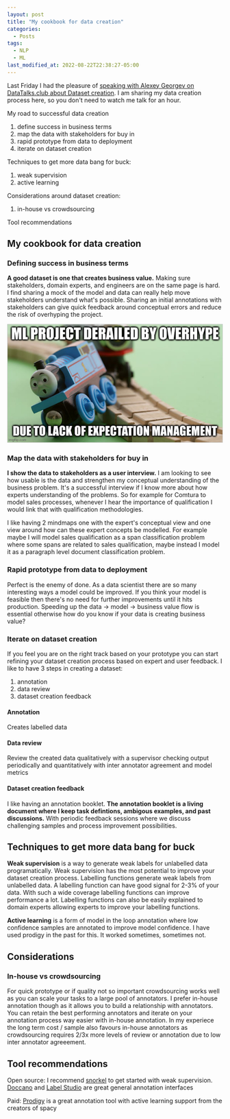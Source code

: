 ```yaml
---
layout: post
title: "My cookbook for data creation"
categories:
  - Posts
tags:
  - NLP
  - ML
last_modified_at: 2022-08-22T22:38:27-05:00
---
```


Last Friday I had the pleasure of [speaking with Alexey Georgev on DataTalks.club about Dataset creation](https://www.youtube.com/watch?v=QggWydGrWoo).
I am sharing my data creation process here,
so you don't need to watch me talk for an hour.

My road to successful data creation
1. define success in business terms
2. map the data with stakeholders for buy in
3. rapid prototype from data to deployment
4. iterate on dataset creation

Techniques to get more data bang for buck:
1. weak supervision
2. active learning

Considerations around dataset creation:
1. in-house vs crowdsourcing

Tool recommendations

## My cookbook for data creation

### Defining success in business terms

**A good dataset is one that creates business value.** Making sure stakeholders, domain experts, and engineers
are on the same page is hard.  I find sharing a mock of the model and data 
can really help move stakeholders understand what's possible. Sharing an
initial annotations with stakeholders can give
quick feedback around conceptual errors and reduce the risk of overhyping
the project.

![Figure 3 from the paper](/assets/ml_hype_train_wreck.jpg)

### Map the data with stakeholders for buy in

**I show the data to stakeholders as a user interview.** I am looking to see
how usable is the data and strengthen my conceptual understanding of the
business problem. It's a successful interview if I know more about how 
experts understanding of the problems. So for example for Comtura to 
model sales processes, whenever I hear the importance of qualification
I would link that with qualification methodologies. 

I like having 2 mindmaps
one with the expert's conceptual view and one view around how can these
expert concepts be modelled. For example maybe I will model sales
qualification as a span classification problem where some spans are related
to sales qualification, maybe instead I model it as a paragraph level
document classification problem.

### Rapid prototype from data to deployment

Perfect is the enemy of done. As a data scientist there are so many 
interesting ways a model could be improved. If you think your model is 
feasible then there's no need for further improvements until it hits 
production. Speeding up the data -> model -> business value flow is essential
otherwise how do you know if your data is creating business value?

### Iterate on dataset creation

If you feel you are on the right track based on your prototype you can
start refining your dataset creation process based on expert and user 
feedback. I like to have 3 steps in creating a dataset:
1. annotation
2. data review
3. dataset creation feedback

#### Annotation
Creates labelled data

#### Data review
Review the created data qualitatively with a supervisor checking output periodically
and quantitatively with inter annotator agreement and model metrics

#### Dataset creation feedback
I like having an annotation booklet. **The annotation booklet is a living 
document where I keep task defintions, ambigous examples, and past discussions.** 
With periodic feedback sessions where we discuss challenging samples and process
improvement possibilities.

## Techniques to get more data bang for buck

**Weak supervision** is a way to generate weak labels for unlabelled
data programatically. Weak supervision has the most potential to improve 
your dataset creation process. Labelling functions generate weak labels from
unlabelled data. A labelling function can have good signal for 2-3% of your 
data. With such a wide coverage labelling functions can improve performance
a lot. Labelling functions can also be easily explained to domain experts
allowing experts to improve your labelling functions.

**Active learning** is a form of model in the loop annotation where low confidence
samples are annotated to improve model confidence. I have used prodigy in the past
for this. It worked sometimes, sometimes not.

## Considerations

### In-house vs crowdsourcing

For quick prototype or if quality not so important crowdsourcing works well as
you can scale your tasks to a large pool of annotators. I prefer in-house
annotation though as it allows you to build a relationship with annotators.
You can retain the best performing annotators and iterate on your annotation process
way easier with in-house annotation. In my experiece the long term 
cost / sample also favours in-house annotators as crowdsourcing requires
2/3x more levels of review or annotation due to low inter annotator agreeement.

## Tool recommendations

Open source:
I recommend [snorkel](https://www.snorkel.org/) to get started with weak supervision.
[Doccano](https://doccano.github.io/doccano/) and [Label Studio](https://labelstud.io/) are great general annotation interfaces

Paid:
[Prodigy](https://prodi.gy/) is a great annotation tool with active learning support
from the creators of spacy
